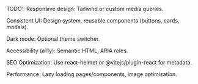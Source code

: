TODO::
Responsive design: Tailwind or custom media queries.

Consistent UI: Design system, reusable components (buttons, cards, modals).

Dark mode: Optional theme switcher.

Accessibility (a11y): Semantic HTML, ARIA roles.

SEO Optimization: Use react-helmet or @vitejs/plugin-react for metadata.

Performance: Lazy loading pages/components, image optimization.
